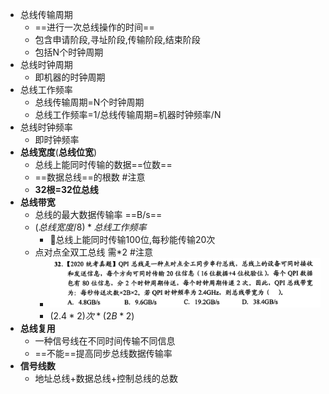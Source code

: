 - 总线传输周期
	- ==进行一次总线操作的时间==
	- 包含申请阶段,寻址阶段,传输阶段,结束阶段
	- 包括N个时钟周期
- 总线时钟周期
	- 即机器的时钟周期
- 总线工作频率
	- 总线传输周期=N个时钟周期
	- 总线工作频率=1/总线传输周期=机器时钟频率/N
- 总线时钟频率
	- 即时钟频率
- **总线宽度**(**总线位宽**)
	- 总线上能同时传输的数据==位数==
	- ==数据总线==的根数 #注意
	- **32根=32位总线**
- **总线带宽**
	- 总线的最大数据传输率 ==B/s==
	- $(总线宽度/8)*总线工作频率$
		- 🌙总线上能同时传输100位,每秒能传输20次
	- 点对点全双工总线 需$*2$ #注意
		- ![](attachments/Pasted%20image%2020221027223916.png)
		- $(2.4*2)次*(2B*2)$
- **总线复用**
	- 一种信号线在不同时间传输不同信息
	- ==不能==提高同步总线数据传输率
- **信号线数**
	- 地址总线+数据总线+控制总线的总数 